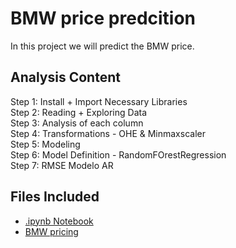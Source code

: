 # BMW price predcition
In this project we will predict the BMW price.

## Analysis Content 
Step 1: Install + Import Necessary Libraries \
Step 2: Reading + Exploring Data \
Step 3: Analysis of each column \
Step 4: Transformations - OHE & Minmaxscaler \
Step 5: Modeling \
Step 6: Model Definition - RandomFOrestRegression \
Step 7: RMSE Modelo AR

## Files Included
- [.ipynb Notebook](https://github.com/xavimmesia/bmw-price-prediction/blob/main/BMW_price_predict.ipynb)
- [BMW pricing](bmw_pricing_v2.csv)
